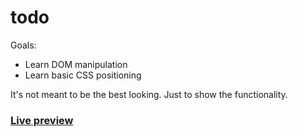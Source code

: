 # todo

Goals:
- Learn DOM manipulation
- Learn basic CSS positioning

It's not meant to be the best looking. Just to show the functionality.

### [Live preview](https://taseerahmad.github.io/todo/) 
